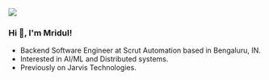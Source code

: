 [<img src="https://img.shields.io/badge/linkedin-%230077B5.svg?&style=for-the-badge&logo=linkedin&logoColor=white" />](https://www.linkedin.com/in/mridul-pandey-14b384169)

### Hi 👋, I'm Mridul!

- Backend Software Engineer at Scrut Automation based in Bengaluru, IN.
- Interested in AI/ML and Distributed systems. 
- Previously on Jarvis Technologies.
